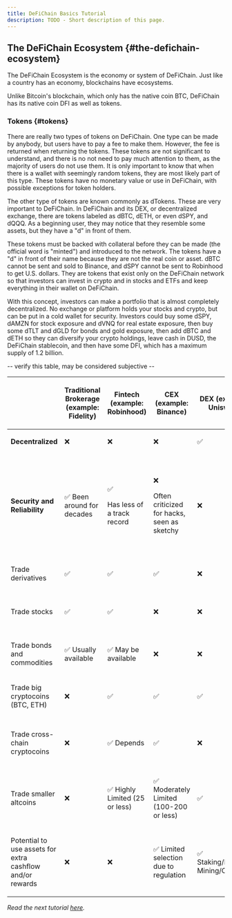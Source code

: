 ```yaml
---
title: DeFiChain Basics Tutorial
description: TODO - Short description of this page.
---
```


## The DeFiChain Ecosystem {#the-defichain-ecosystem}

The DeFiChain Ecosystem is the economy or system of DeFiChain. Just like a country has an economy, blockchains have ecosystems.

Unlike Bitcoin's blockchain, which only has the native coin BTC, DeFiChain has its native coin DFI as well as tokens.

### Tokens {#tokens}

There are really two types of tokens on DeFiChain. One type can be made by anybody, but users have to pay a fee to make them. However, the fee is returned when returning the tokens. These tokens are not significant to understand, and there is no not need to pay much attention to them, as the majority of users do not use them. It is only important to know that when there is a wallet with seemingly random tokens, they are most likely part of this type. These tokens have no monetary value or use in DeFiChain, with possible exceptions for token holders.

The other type of tokens are known commonly as dTokens. These are very important to DeFiChain. In DeFiChain and its DEX, or decentralized exchange, there are tokens labeled as dBTC, dETH, or even dSPY, and dQQQ. As a beginning user, they may notice that they resemble some assets, but they have a "d" in front of them.

These tokens must be backed with collateral before they can be made (the official word is "minted") and introduced to the network. The tokens have a "d" in front of their name because they are not the real coin or asset. dBTC cannot be sent and sold to Binance, and dSPY cannot be sent to Robinhood to get U.S. dollars. They are tokens that exist only on the
DeFiChain network so that investors can invest in crypto and in stocks and ETFs and keep everything in their wallet on DeFiChain.

With this concept, investors can make a portfolio that is almost completely decentralized. No exchange or platform holds your stocks and crypto, but can be put in a cold wallet for security. Investors could buy some dSPY, dAMZN for stock exposure and dVNQ for real estate exposure, then buy some dTLT and dGLD for bonds and gold exposure, then add dBTC and dETH so they can diversify your crypto holdings, leave cash in DUSD, the DeFiChain stablecoin, and then have some DFI, which has a maximum supply of 1.2 billion.

-- verify this table, may be considered subjective --

<table>
<thead>
<tr>
<th></th>
<th><p>Traditional Brokerage (example: Fidelity)</p></th>
<th><p>Fintech (example: Robinhood)</p></th>
<th><p>CEX (example: Binance)</p></th>
<th><p>DEX (example: Uniswap)</p></th>
<th><p>DeFiChain</p></th>
</tr>
</thead>
<tbody>
<tr>
<td><p><strong>Decentralized</strong></p></td>
<td><p>❌</p></td>
<td><p>❌</p></td>
<td><p>❌</p></td>
<td><p>✅</p></td>
<td><p>✅</p></td>
</tr>
<tr>
<td><p><strong>Security and Reliability</strong></p></td>
<td><p>✅ Been around for decades</p></td>
<td><p>✅</p>
<p>Has less of a track record</p></td>
<td><p>❌</p>
<p>Often criticized for hacks, seen as sketchy</p></td>
<td><p>❌</p></td>
<td><p>✅ Although less of a track record, connected to Bitcoin for
safety and assets are backed up by no less than 100% of their
value</p></td>
</tr>
<tr>
<td><p>Trade derivatives</p></td>
<td><p>✅</p></td>
<td><p>✅</p></td>
<td><p>✅</p></td>
<td><p>❌</p></td>
<td><p>Coming soon</p></td>
</tr>
<tr>
<td><p>Trade stocks</p></td>
<td><p>✅</p></td>
<td><p>✅</p></td>
<td><p>❌</p></td>
<td><p>❌</p></td>
<td><p>✅ Available, but with a smaller selection</p></td>
</tr>
<tr>
<td><p>Trade bonds and commodities</p></td>
<td><p>✅ Usually available</p></td>
<td><p>✅ May be available</p></td>
<td><p>❌</p></td>
<td><p>❌</p></td>
<td><p>✅ Available, but with a smaller selection</p></td>
</tr>
<tr>
<td><p>Trade big cryptocoins (BTC, ETH)</p></td>
<td><p>❌</p></td>
<td><p>✅</p></td>
<td><p>✅</p></td>
<td><p>✅</p></td>
<td><p>✅</p></td>
</tr>
<tr>
<td><p>Trade cross-chain cryptocoins</p></td>
<td><p>❌</p></td>
<td><p>✅ Depends</p></td>
<td><p>✅</p></td>
<td><p>❌</p></td>
<td><p>✅ Not the actual asset itself but its tokenized version</p></td>
</tr>
<tr>
<td><p>Trade smaller altcoins</p></td>
<td><p>❌</p></td>
<td><p>✅ Highly Limited (25 or less)</p></td>
<td><p>✅ Moderately Limited (100-200 or less)</p></td>
<td><p>✅</p></td>
<td><p>✅ Highly limited (only a couple, but it is being worked
on)</p></td>
</tr>
<tr>
<td><p>Potential to use assets for extra cashflow and/or
rewards</p></td>
<td><p>❌</p></td>
<td><p>❌</p></td>
<td><p>✅ Limited selection due to regulation</p></td>
<td><p>✅ Staking/Liquidity Mining/Others</p></td>
<td><p>✅ Staking/Liquidity Mining</p></td>
</tr>
</tbody>
</table>

_Read the next tutorial [here](./DeFiChain_Intermediate_Tutorial.md)._
